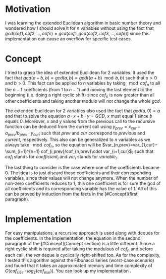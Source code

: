 # Motivation

I was learning the extended Euclidean algorithm in basic number theory and wondered how I should solve it for $n$ variables without using the fact that $gcd(cof1,cof2,…,cofn)=gcd(cof1,gcd(cof2,cof3,…,cofn))$ since this implementation can cause an overflow for specific test cases.

# Concept

I tried to grasp the idea of extended Euclidean for $2$ variables. It used the fact that $gcd(a+b,b)=gcd(a,b)=gcd((a+b)\mod b,b)$ such that $a>0$ and $b>0$. This fact can be applied to $n$ variables by taking $\mod cof_n$ to all the $n−1$ coefficients (from $1$ to $n−1$) and moving the last element to the beginning (i.e. doing a right cyclic shift) since $cof_n$ is now greater than all other coefficients and taking another modulo will not change the whole $gcd$.

The extended Euclidean for $2$ variables also used the fact that $gcd(a,0)=a$ and that to solve the equation $a\cdot x+b\cdot y=GCD$, $x$ must equal $1$ since $b$ equals $0$. Moreover, $x$ and $y$ values from the previous call to the recursive function can be deduced from the current call using $y_{prev}=x_{cur}−a_{prev}/b_{prev}\cdot y_{cur}$; such that $prev$ and $cur$ correspond to $previous$ and $current$, respectively. This also can be generalized to $n$ variables as we always take $\mod cof_n$, so the equation will be $var_{n,prev}=var_{1,cur}−\sum_{i=1}^{n−1} cof_{i,prev}/cof_{n,prev}\cdot var_{i+1,cur}$; such that $cof_i$ stands for $coefficient_i$ and $var_i$ stands for $variable_i$.

The last thing to consider is the case where one of the coefficients became $0$. The idea is to just discard those coefficients and their corresponding variables, since their values will not change anymore. When the number of non-zero coefficients reduces to $1$, this one coefficient is for sure the gcd of all coefficients and its corresponding variable has the value of $1$. All of this can be proved by induction from the facts in the [#Concept](first paragraph).

# Implementation

For easy manipulations, a recursive approach is used along with deques for the coefficients. In the implementation, the equation in the second paragraph of the [#Concept](Concept section) is a little different. Since a right cyclic shift is required after taking the modulous of $cof_n$ and before each call, the $var$ deque is cyclically right-shifted too. As for the complexity, I tested this algorithm against the Fibonacci series (worst-case scenario) and found that it takes an approximated memory and time complexity of $O(cof_{size}\cdot log_2(cof_{min}))$. You can look up my implementation [](here).
